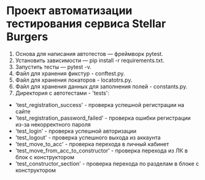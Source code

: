 # Проект автоматизации тестирования сервиса Stellar Burgers
1. Основа для написания автотестов — фреймворк pytest.
2. Установить зависимости — pip install -r requirements.txt.
3. Запустить тесты — pytest -v.
4. Файл для хранения фикстур - conftest.py.
5. Файл для хранения локаторов - locatotrs.py.
6. Файл для хранения данных для заполнения полей - constants.py.
7. Директория с автотестами - 'tests':
- 'test_registration_success' - проверка успешной регистрации на сайте
- 'test_registration_password_failed' - проверка ошибки регистрации из-за некорректного пароля
- 'test_login' - проверка успешной авторизации
- 'test_logout' - проверка успешного выхода из аккаунта
- 'test_move_to_acc' - проверка перехода в личный кабинет
- 'test_move_from_acc_to_constructor' - проверка перехода из ЛК в блок с конструктором
- 'test_constructor_section' - проверка перехода по разделам в блоке с конструктором